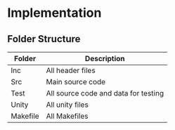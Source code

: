 # Implementation
## Folder Structure
| Folder | Description |
| ----- | ------ |
| Inc | All header files |
| Src | Main source code |
| Test | All source code and data for testing |
| Unity | All unity files |
| Makefile | All Makefiles |
